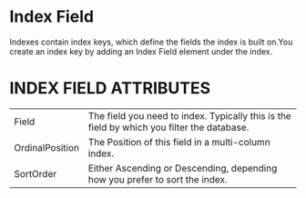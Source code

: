 # Index Field

Indexes contain index keys, which define the fields the index is built on.You create an index key by adding an Index Field element under the index.

# INDEX FIELD ATTRIBUTES

|                 |                                                                                            |
|-----------------|--------------------------------------------------------------------------------------------|
| Field           | The field you need to index. Typically this is the field by which you filter the database. |
| OrdinalPosition | The Position of this field in a multi-column index.                                        |
| SortOrder       | Either Ascending or Descending, depending how you prefer to sort the index.                |
